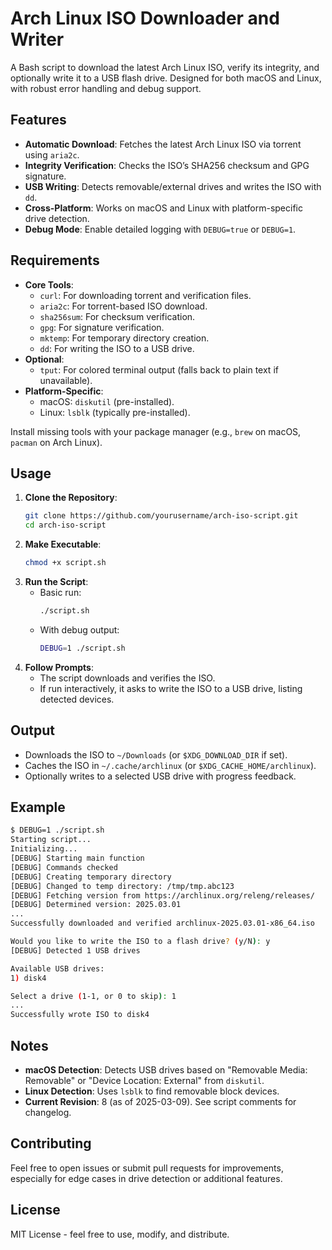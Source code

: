 # Arch Linux ISO Downloader and Writer

A Bash script to download the latest Arch Linux ISO, verify its integrity, and optionally write it to a USB flash drive. Designed for both macOS and Linux, with robust error handling and debug support.

## Features
- **Automatic Download**: Fetches the latest Arch Linux ISO via torrent using `aria2c`.
- **Integrity Verification**: Checks the ISO’s SHA256 checksum and GPG signature.
- **USB Writing**: Detects removable/external drives and writes the ISO with `dd`.
- **Cross-Platform**: Works on macOS and Linux with platform-specific drive detection.
- **Debug Mode**: Enable detailed logging with `DEBUG=true` or `DEBUG=1`.

## Requirements
- **Core Tools**:
  - `curl`: For downloading torrent and verification files.
  - `aria2c`: For torrent-based ISO download.
  - `sha256sum`: For checksum verification.
  - `gpg`: For signature verification.
  - `mktemp`: For temporary directory creation.
  - `dd`: For writing the ISO to a USB drive.
- **Optional**:
  - `tput`: For colored terminal output (falls back to plain text if unavailable).
- **Platform-Specific**:
  - macOS: `diskutil` (pre-installed).
  - Linux: `lsblk` (typically pre-installed).

Install missing tools with your package manager (e.g., `brew` on macOS, `pacman` on Arch Linux).

## Usage
1. **Clone the Repository**:
   ```bash
   git clone https://github.com/yourusername/arch-iso-script.git
   cd arch-iso-script
   ```
2. **Make Executable**:
   ```bash
   chmod +x script.sh
   ```
3. **Run the Script**:
   - Basic run:
     ```bash
     ./script.sh
     ```
   - With debug output:
     ```bash
     DEBUG=1 ./script.sh
     ```
4. **Follow Prompts**:
   - The script downloads and verifies the ISO.
   - If run interactively, it asks to write the ISO to a USB drive, listing detected devices.

## Output
- Downloads the ISO to `~/Downloads` (or `$XDG_DOWNLOAD_DIR` if set).
- Caches the ISO in `~/.cache/archlinux` (or `$XDG_CACHE_HOME/archlinux`).
- Optionally writes to a selected USB drive with progress feedback.

## Example
```bash
$ DEBUG=1 ./script.sh
Starting script...
Initializing...
[DEBUG] Starting main function
[DEBUG] Commands checked
[DEBUG] Creating temporary directory
[DEBUG] Changed to temp directory: /tmp/tmp.abc123
[DEBUG] Fetching version from https://archlinux.org/releng/releases/
[DEBUG] Determined version: 2025.03.01
...
Successfully downloaded and verified archlinux-2025.03.01-x86_64.iso

Would you like to write the ISO to a flash drive? (y/N): y
[DEBUG] Detected 1 USB drives

Available USB drives:
1) disk4

Select a drive (1-1, or 0 to skip): 1
...
Successfully wrote ISO to disk4
```

## Notes
- **macOS Detection**: Detects USB drives based on "Removable Media: Removable" or "Device Location: External" from `diskutil`.
- **Linux Detection**: Uses `lsblk` to find removable block devices.
- **Current Revision**: 8 (as of 2025-03-09). See script comments for changelog.

## Contributing
Feel free to open issues or submit pull requests for improvements, especially for edge cases in drive detection or additional features.

## License
MIT License - feel free to use, modify, and distribute.
